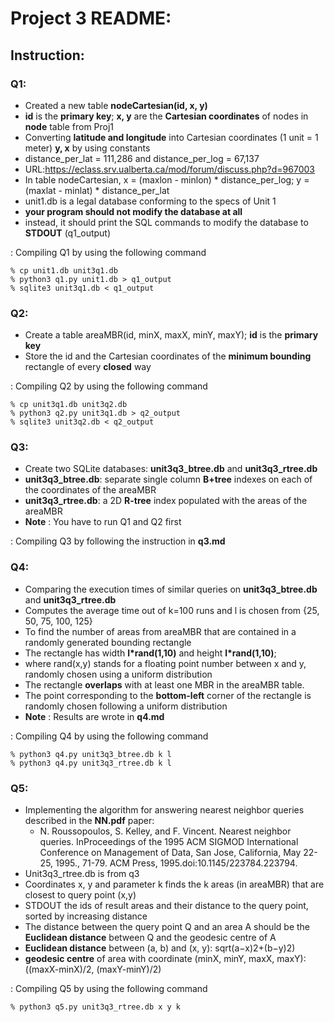 # Project 3 README:

## Instruction:
### Q1:
   - Created a new table __nodeCartesian(id, x, y)__
   - __id__ is the __primary key__; __x, y__ are the __Cartesian coordinates__ of nodes in __node__ table from Proj1 
   - Converting __latitude and longitude__ into Cartesian coordinates (1 unit = 1 meter) __y, x__ by using constants
   - distance_per_lat = 111,286 and distance_per_log = 67,137 
   - URL:https://eclass.srv.ualberta.ca/mod/forum/discuss.php?d=967003
   - In table nodeCartesian, x = (maxlon - minlon) * distance_per_log; y = (maxlat - minlat) * distance_per_lat
   - unit1.db is a legal database conforming to the specs of Unit 1
   -  __your program should not modify the database at all__
   - instead, it should print the SQL commands to modify the database to __STDOUT__ (q1_output)
  
  : Compiling Q1 by using the following command
   
   ```
   % cp unit1.db unit3q1.db
   % python3 q1.py unit1.db > q1_output
   % sqlite3 unit3q1.db < q1_output
   ```

### Q2:
   - Create a table areaMBR(id, minX, maxX, minY, maxY); __id__ is the __primary key__
   - Store the id and the Cartesian coordinates of the __minimum bounding__ rectangle of every __closed__ way 
   
 :  Compiling Q2 by using the following command
   
   ```
   % cp unit3q1.db unit3q2.db
   % python3 q2.py unit3q1.db > q2_output
   % sqlite3 unit3q2.db < q2_output
   ```
   
### Q3:
   - Create two SQLite databases: __unit3q3_btree.db__ and __unit3q3_rtree.db__
   - __unit3q3_btree.db__: separate single column __B+tree__ indexes on each of the coordinates of the areaMBR 
   - __unit3q3_rtree.db__: a 2D __R-tree__ index populated with the areas of the areaMBR
   - __Note__ : You have to run Q1 and Q2 first
   
:  Compiling Q3 by following the instruction in __q3.md__
   
### Q4: 
   - Comparing the execution times of similar queries on __unit3q3_btree.db__ and __unit3q3_rtree.db__
   - Computes the average time out of k=100 runs and l is chosen from {25, 50, 75, 100, 125}
   - To find the number of areas from areaMBR that are contained in a randomly generated bounding rectangle
   - The rectangle has width __l*rand(1,10)__ and height __l*rand(1,10)__; 
   - where rand(x,y) stands for a floating point number between x and y, randomly chosen using a uniform distribution
   - The rectangle __overlaps__ with at least one MBR in the areaMBR table.
   - The point corresponding to the __bottom-left__ corner of the rectangle is randomly chosen following a uniform distribution
   - __Note__ : Results are wrote in __q4.md__
   
:  Compiling Q4 by using the following command 

   ```
   % python3 q4.py unit3q3_btree.db k l
   % python3 q4.py unit3q3_rtree.db k l
   ```
   
### Q5:
   - Implementing the algorithm for answering nearest neighbor queries described in the __NN.pdf__ paper:
     - N. Roussopoulos, S. Kelley, and F. Vincent. Nearest neighbor queries. InProceedings of the 1995 ACM SIGMOD International Conference on Management of Data, San Jose, California, May 22-25, 1995., 71-79. ACM Press, 1995.doi:10.1145/223784.223794. 
   - Unit3q3_rtree.db is from q3
   - Coordinates x, y and parameter k finds the k areas (in areaMBR) that are closest to query point (x,y)
   - STDOUT the ids of result areas and their distance to the query point, sorted by increasing distance
   - The distance between the query point Q and an area A should be the __Euclidean distance__ between Q and the geodesic centre of A
   - __Euclidean distance__ between (a, b) and (x, y): sqrt(a−x)2+(b−y)2)
   - __geodesic centre__ of area with coordinate (minX, minY, maxX, maxY): ((maxX-minX)/2, (maxY-minY)/2) 

:  Compiling Q5 by using the following command
   
   ```
   % python3 q5.py unit3q3_rtree.db x y k
   ```
